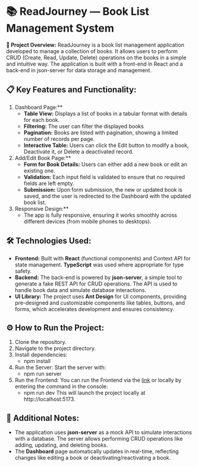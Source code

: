 # 📚 ReadJourney — Book List Management System
**🎯 Project Overview:**
ReadJourney is a book list management application developed to manage a collection of books. It allows users to perform CRUD (Create, Read, Update, Delete) operations on the books in a simple and intuitive way. The application is built with a front-end in React and a back-end in json-server for data storage and management.

## 📋 Key Features and Functionality:
1. Dashboard Page:**
    - **Table View:** Displays a list of books in a tabular format with details for each book.
    - **Filtering:** The user can filter the displayed books
    - **Pagination:** Books are listed with pagination, showing a limited number of records per page.
    - **Interactive Table:** Users can click the Edit button to modify a book, Deactivate it, or Delete a deactivated record.
2. Add/Edit Book Page:**
    - **Form for Book Details:** Users can either add a new book or edit an existing one.
    - **Validation:** Each input field is validated to ensure that no required fields are left empty.
    - **Submission:** Upon form submission, the new or updated book is saved, and the user is redirected to the Dashboard with the updated book list.
3. Responsive Design:**
    - The app is fully responsive, ensuring it works smoothly across different devices (from mobile phones to desktops).

## 🛠️ Technologies Used:
- **Frontend:** Built with **React** (functional components) and Context API for state management. **TypeScript** was used where appropriate for type safety.
- **Backend:** The back-end is powered by **json-server**, a simple tool to generate a fake REST API for CRUD operations. The API is used to handle book data and simulate database interactions.
- **UI Library:** The project uses **Ant Design** for UI components, providing pre-designed and customizable components like tables, buttons, and forms, which accelerates development and ensures consistency.


## ⚙️ How to Run the Project:
1. Clone the repository.
2. Navigate to the project directory.
3. Install dependencies:
   - npm install
5. Run the Server: Start the server with:
   - npm run server
6. Run the Frontend: You can run the Frontend via the [link](https://read-journey-delta.vercel.app/) or locally by entering the command in the console:
   - npm run dev
This will launch the project locally at http://localhost:5173.

## 🚀 Additional Notes:
  - The application uses **json-server** as a mock API to simulate interactions with a database. The server allows performing CRUD operations like adding, updating, and deleting books.
  - The **Dashboard** page automatically updates in real-time, reflecting changes like editing a book or deactivating/reactivating a book. 
